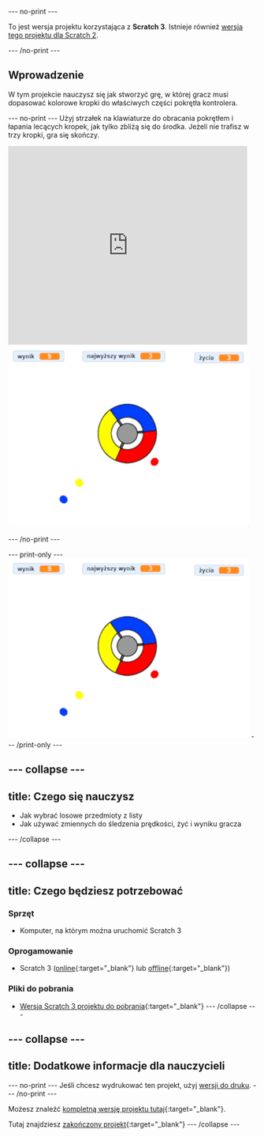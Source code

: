 --- no-print ---

To jest wersja projektu korzystająca z **Scratch 3**. Istnieje również [wersja tego projektu dla Scratch 2](https://projects.raspberrypi.org/pl-PL/projects/catch-the-dots-scratch2).

--- /no-print ---

## Wprowadzenie

W tym projekcie nauczysz się jak stworzyć grę, w której gracz musi dopasować kolorowe kropki do właściwych części pokrętła kontrolera.

--- no-print --- Użyj strzałek na klawiaturze do obracania pokrętłem i łapania lecących kropek, jak tylko zbliżą się do środka. Jeżeli nie trafisz w trzy kropki, gra się skończy.

<div class="scratch-preview">
  <iframe allowtransparency="true" width="485" height="402" src="https://scratch.mit.edu/projects/embed/342814426/?autostart=false" frameborder="0" scrolling="no"></iframe>
  <img src="images/dots-final.png">
</div>

--- /no-print ---

--- print-only --- ![Dots screenshot](images/dots-final.png) --- /print-only ---

--- collapse ---
---
title: Czego się nauczysz
---

+ Jak wybrać losowe przedmioty z listy
+ Jak używać zmiennych do śledzenia prędkości, żyć i wyniku gracza

--- /collapse ---

--- collapse ---
---
title: Czego będziesz potrzebować
---

### Sprzęt

+ Komputer, na którym można uruchomić Scratch 3

### Oprogamowanie

+ Scratch 3 ([online](https://rpf.io/scratchon){:target="_blank"} lub [offline](https://rpf.io/scratchoff){:target="_blank"})

### Pliki do pobrania

+ [Wersja Scratch 3 projektu do pobrania](https://rpf.io/p/pl-PL/catch-the-dots-go){:target="_blank"} --- /collapse ---

--- collapse ---
---
title: Dodatkowe informacje dla nauczycieli
---

--- no-print --- 
Jeśli chcesz wydrukować ten projekt, użyj [wersji do druku](https://projects.raspberrypi.org/pl-PL/projects/catch-the-dots/print). 
--- /no-print ---

Możesz znaleźć [kompletną wersję projektu tutaj](https://rpf.io/p/pl-PL/catch-the-dots-get){:target="_blank"}.

Tutaj znajdziesz [zakończony projekt](https://scratch.mit.edu/projects/252923761/#editor){:target="_blank"} --- /collapse ---